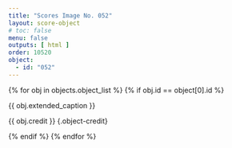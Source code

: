 ```yaml
---
title: "Scores Image No. 052"
layout: score-object
# toc: false
menu: false
outputs: [ html ]
order: 10520
object:
  - id: "052"
---
```


{% for obj in objects.object_list %}
{% if obj.id == object[0].id %}

{{ obj.extended_caption }}

{{ obj.credit }} {.object-credit}

{% endif %}
{% endfor %}
